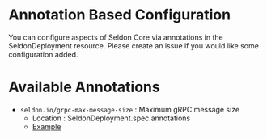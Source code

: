 # Annotation Based Configuration

You can configure aspects of Seldon Core via annotations in the SeldonDeployment resource. Please create an issue if you would like some configuration added.

# Available Annotations

 * ```seldon.io/grpc-max-message-size``` : Maximum gRPC message size
   * Location : SeldonDeployment.spec.annotations
   * [Example](../notebooks/resources/model_grpc_size.json)